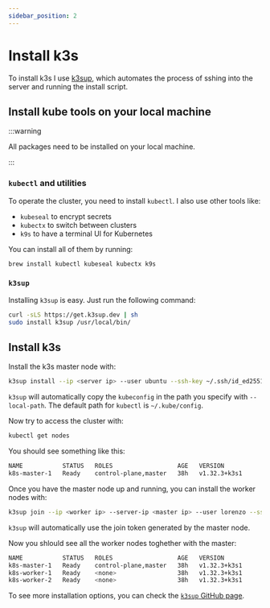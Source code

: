 ```yaml
---
sidebar_position: 2
---
```


# Install k3s

To install k3s I use [k3sup](https://github.com/alexellis/k3sup), which automates the process of sshing into the server and running the install script.

## Install kube tools on your local machine

:::warning

All packages need to be installed on your local machine.

:::

### `kubectl` and utilities

To operate the cluster, you need to install `kubectl`. I also use other tools like:

- `kubeseal` to encrypt secrets
- `kubectx` to switch between clusters
- `k9s` to have a terminal UI for Kubernetes

You can install all of them by running:

```bash
brew install kubectl kubeseal kubectx k9s
```

### `k3sup`

Installing `k3sup` is easy. Just run the following command:

```bash
curl -sLS https://get.k3sup.dev | sh
sudo install k3sup /usr/local/bin/
```

## Install k3s

Install the k3s master node with:

```bash
k3sup install --ip <server ip> --user ubuntu --ssh-key ~/.ssh/id_ed25519 --local-path ~/.kube/config
```

`k3sup` will automatically copy the `kubeconfig` in the path you specify with `--local-path`. The default path for `kubectl` is `~/.kube/config`.

Now try to access the cluster with:

```bash
kubectl get nodes
```

You should see something like this:

```bash
NAME           STATUS   ROLES                  AGE   VERSION
k8s-master-1   Ready    control-plane,master   38h   v1.32.3+k3s1
```

Once you have the master node up and running, you can install the worker nodes with:

```bash
k3sup join --ip <worker ip> --server-ip <master ip> --user lorenzo --ssh-key ~/.ssh/id_ed25519
```

`k3sup` will automatically use the join token generated by the master node.

Now you shlould see all the worker nodes toghether with the master:

```bash
NAME           STATUS   ROLES                  AGE   VERSION
k8s-master-1   Ready    control-plane,master   38h   v1.32.3+k3s1
k8s-worker-1   Ready    <none>                 38h   v1.32.3+k3s1
k8s-worker-2   Ready    <none>                 38h   v1.32.3+k3s1
```

To see more installation options, you can check the [`k3sup` GitHub page](https://github.com/alexellis/k3sup#-setup-a-kubernetes-server-with-k3sup).

